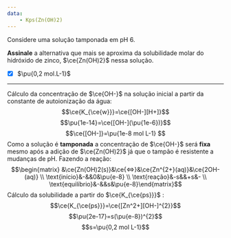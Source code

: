 ```yaml
---
data:
    - Kps(Zn(OH)2)
---
```


Considere uma solução tamponada em pH 6.

**Assinale** a alternativa que mais se aproxima da solubilidade molar do hidróxido de zinco, $\ce{Zn(OH)2}$ nessa solução.

- [x] $\pu{0,2 mol.L-1}$


---

Cálculo da concentração de $\ce{OH-}$ na solução inicial a partir da constante de autoionização da água:
$$\ce{K_{\ce{w}}}=\ce{[OH-][H+]}$$
$$\pu{1e-14}=\ce{[OH-](\pu{1e-6})}$$
$$\ce{[OH-]}=\pu{1e-8 mol L-1} $$
Como a solução é **tamponada** a concentração de $\ce{OH-}$ será **fixa** mesmo após a adição de $\ce{Zn(OH)2}$ já que o tampão é resistente a mudanças de pH.
Fazendo a reação:
$$\begin{matrix} &\ce{Zn(OH)2(s)}&\ce{<=>}&\ce{Zn^{2+}(aq)}&\ce{2OH-(aq)} \\ \text{início}&-&&0&\pu{e-8} \\ \text{reação}&-s&&+s&- \\ \text{equilíbrio}&-&&s&\pu{e-8}\end{matrix}$$
Cálculo da solubilidade a partir do $\ce{K_{\ce{ps}}}$ :
$$\ce{K_{\ce{ps}}}=\ce{[Zn^2+][OH-]^{2}}$$
$$\pu{2e-17}=s(\pu{e-8})^{2}$$
$$s=\pu{0,2 mol L-1}$$
